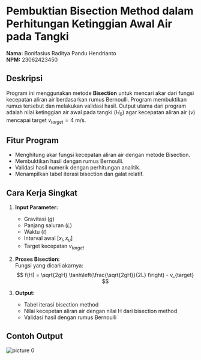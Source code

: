 # Pembuktian Bisection Method dalam Perhitungan Ketinggian Awal Air pada Tangki

**Nama:** Bonifasius Raditya Pandu Hendrianto  
**NPM:** 23062423450

## Deskripsi

Program ini menggunakan metode **Bisection** untuk mencari akar dari fungsi kecepatan aliran air berdasarkan rumus Bernoulli. Program membuktikan rumus tersebut dan melakukan validasi hasil. Output utama dari program adalah nilai ketinggian air awal pada tangki ($H_0$) agar kecepatan aliran air ($v$) mencapai target $v_{target} = 4$ m/s.

## Fitur Program

- Menghitung akar fungsi kecepatan aliran air dengan metode Bisection.
- Membuktikan hasil dengan rumus Bernoulli.
- Validasi hasil numerik dengan perhitungan analitik.
- Menampilkan tabel iterasi bisection dan galat relatif.

## Cara Kerja Singkat

1. **Input Parameter:**  
   - Gravitasi ($g$)
   - Panjang saluran ($L$)
   - Waktu ($t$)
   - Interval awal $[x_l, x_u]$
   - Target kecepatan $v_{target}$

2. **Proses Bisection:**  
   Fungsi yang dicari akarnya:  
   $$ f(H) = \sqrt{2gH} \tanh\left(\frac{\sqrt{2gH}}{2L} t\right) - v_{target} $$

3. **Output:**  
   - Tabel iterasi bisection method
   - Nilai kecepetan aliran air dengan nilai H dari bisection method
   - Validasi hasil dengan rumus Bernoulli

## Contoh Output
![picture 0](https://i.imgur.com/x0HLPLz.png)  